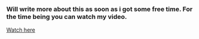 ### Will write more about this as soon as i got some free time. For the time being you can watch my video.
<a href="https://youtu.be/D_3oU-YG9yI">Watch here</a>
